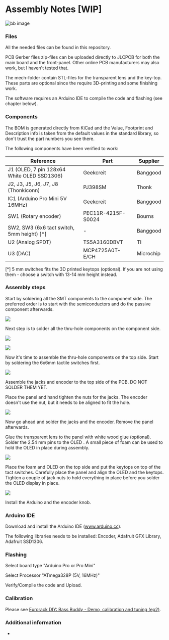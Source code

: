 # Assembly Notes [WIP]
![bb image](img/09_finished.jpg)

### Files
All the needed files can be found in this repository. 

PCB Gerber files zip-files can be uploaded directly to JLCPCB for both the main board and the front-panel. Other online PCB manufacturers may also work, but I haven't tested that.

The mech-folder contain STL-files for the transparent lens and the key-top. These parts are optional since the require 3D-printing and some finishing work.

The software requires an Arduino IDE to compile the code and flashing (see chapter below).

### Components
The BOM is generated directly from KiCad and the Value, Footprint and Description info is taken from the default values in the standard library, so don't trust the part numbers you see there.

The following components have been verified to work:

| Reference                                  | Part               | Supplier  |
| ------------------------------------------ | ------------------ | --------- |
| J1 (OLED, 7 pin 128x64 White OLED SSD1306) | Geekcreit          | Banggood  |
| J2, J3, J5, J6, J7, J8 (Thonkiconn)        | PJ398SM            | Thonk     |
| IC1 (Arduino Pro Mini 5V 16MHz)            | Geekcreit          | Banggood  |
| SW1 (Rotary encoder)                       | PEC11R-4215F-S0024 | Bourns    |
| SW2, SW3 (6x6 tact switch, 5mm height) [*] | -                  | Banggood  |
| U2 (Analog SPDT)                           | TS5A3160DBVT       | TI        |
| U3 (DAC)                                   | MCP4725A0T-E/CH    | Microchip |

[*] 5 mm switches fits the 3D printed keytops (optional). If you are not using them - choose a switch with 13-14 mm height instead.  

### Assembly steps

Start by soldering all the SMT components to the component side. The preferred order is to start with the semiconductors and do the passive component afterwards. 

![](img\01_smt_done.jpg)

Next step is to solder all the thru-hole components on the component side.

![](img\02_th_comp_side.jpg)

![](img\03_th_comp_side_done.jpg)

Now it's time to assemble the thru-hole components on the top side. Start by soldering the 6x6mm tactile switches first.

![](img\05_th_top_switch.jpg)

Assemble the jacks and encoder to the top side of the PCB. DO NOT SOLDER THEM YET.  

Place the panel and hand tighten the nuts for the jacks. The encoder doesn't use the nut, but it needs to be aligned to fit the hole.

![](img\06_th_top_panel.jpg)

Now go ahead and solder the jacks and the encoder. Remove the panel afterwards.

Glue the transparent lens to the panel with white wood glue (optional). Solder the 2.54 mm pins to the OLED . A small piece of foam can be used to hold the OLED in place during assembly.

![](img\07_th_oled.jpg)

Place the foam and OLED on the top side and put the keytops on top of the tact switches. Carefully place the panel and align the OLED and the keytops. Tighten a couple of jack nuts to hold everything in place before you solder the OLED display in place.

![](img\08_th_sandwich.jpg)

Install the Arduino and the encoder knob.

### Arduino IDE

Download and install the Arduino IDE (www.arduino.cc).

The following libraries needs to be installed: Encoder, Adafruit GFX Library, Adafruit SSD1306.

### Flashing

Select board type "Arduino Pro or Pro Mini"  

Select Processor "ATmega328P (5V, 16MHz)"  

Verify/Compile the code and Upload.

### Calibration

Please see [Eurorack DIY: Bass Buddy - Demo, calibration and tuning (ep2)](https://youtu.be/sNX3akq5ZS8).

### Additional information
-
